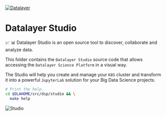 [![Datalayer](https://raw.githubusercontent.com/datalayer/datalayer/main/res/logo/datalayer-25.svg?sanitize=true)](https://datalayer.io)

# Datalayer Studio

:chart_with_upwards_trend: :bar_chart: Datalayer Studio is an open source tool to discover, collaborate and analyze data.

This folder contains the `Datalayer Studio` source code that allows accessing the `Datalayer Science Platform` in a visual way.

The Studio will help you create and manage your `K8S` cluster and transform it into a powerful `JupyterLab` solution for your Big Data Science projects.

```bash
# Print the help.
cd $DLAHOME/src/dsp/studio && \
  make help
```

![Studio](https://raw.githubusercontent.com/datalayer/datalayer/main/docs/dsp/_images/what/studio.svg?sanitize=true "Studio")
